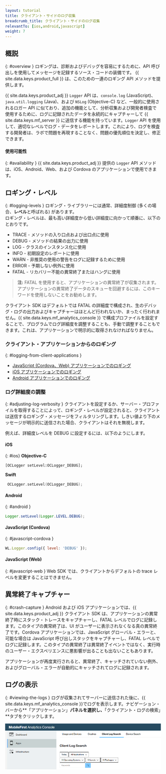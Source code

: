 ```yaml
---
layout: tutorial
title: クライアント・サイドのログ収集
breadcrumb_title: クライアント・サイドのログ収集
relevantTo: [ios,android,javascript]
weight: 7
---
```

<!-- NLS_CHARSET=UTF-8 -->
## 概説
{: #overview }
ロギングは、診断およびデバッグを容易にするために、API 呼び出しを使用してメッセージを記録するソース・コードの装備です。
{{ site.data.keys.product_full }} は、このための一連のロギング API メソッドを提供します。

{{ site.data.keys.product_adj }} `Logger` API は、`console.log` (JavaScript)、`java.util.logging` (Java)、および `NSLog` (Objective-C) など、一般的に使用されるロガー API に似ており、追加の機能として、分析収集および開発者検査で使用するために、ログに記録されたデータを永続的にキャプチャーして {{ site.data.keys.mf_server }} に送信する機能を持っています。`Logger` API を使用して、適切なレベルでログ・データをレポートします。これにより、ログを検査する開発者は、ラボで問題を再現することなく、問題の優先順位を決定し、修正できます。

#### 使用可能性
{: #availability }
{{ site.data.keys.product_adj }} 提供の `Logger` API メソッドは、iOS、Android、Web、および Cordova のアプリケーションで使用できます。

## ロギング・レベル
{: #logging-levels }
ロギング・ライブラリーには通常、詳細度制御 (多くの場合、**レベル**と呼ばれる) があります。  
ロギング・レベルは、最も高い詳細度から低い詳細度に向かって順番に、以下のとおりです。

* TRACE - メソッドの入り口点および出口点に使用
* DEBUG - メソッドの結果の出力に使用
* LOG - クラスのインスタンス化に使用
* INFO - 初期設定のレポートに使用
* WARN - 非推奨の使用の警告をログに記録するために使用
* ERROR - 予期しない例外に使用
* FATAL - リカバリー不能の異常終了またはハングに使用

> **注:** FATAL を使用すると、アプリケーションの異常終了が収集されます。アプリケーションの異常終了データのスキューを回避するには、このキーワードを使用しないことをお勧めします。

クライアント SDK はデフォルトでは FATAL の詳細度で構成され、生のデバッグ・ログの出力およびキャプチャーはほとんど行われないか、まったく行われません。{{ site.data.keys.mf_analytics_console }} で構成プロファイルを設定することで、プログラムでログ詳細度を調整することも、手動で調整することもできます。これは、アプリケーションで明示的に取得されなければなりません。

### クライアント・アプリケーションからのロギング
{: #logging-from-client-applications }
* [JavaScript (Cordova、Web) アプリケーションでのロギング](javascript/)
* [iOS アプリケーションでのロギング](ios/)
* [Android アプリケーションでのロギング](android/)

### ログ詳細度の調整
{: #adjusting-log-verbosity }
クライアントを設定するか、サーバー・プロファイルを取得することによって、ロギング・レベルが設定されると、クライアントは送信するロギング・メッセージをフィルタリングします。しきい値より下のメッセージが明示的に送信された場合、クライアントはそれを無視します。

例えば、詳細度レベルを DEBUG に設定するには、以下のようにします。

#### iOS
{: #ios}
**Objective-C**

```objc
[OCLogger setLevel:OCLogger_DEBUG];
```

**Swift**

```swift
 OCLogger.setLevel(OCLogger_DEBUG);
 ```

#### Android
{: #android }
```java
Logger.setLevel(Logger.LEVEL.DEBUG);
```

#### JavaScript (Cordova)
{: #javascript-cordova }
```javascript
WL.Logger.config({ level: 'DEBUG' });
```

#### JavaScript (Web)
{: #javascript-web }
Web SDK では、クライアントからデフォルトの trace レベルを変更することはできません。

## 異常終了キャプチャー
{: #crash-capture }
Android および iOS アプリケーションでは、{{ site.data.keys.product_adj }} クライアント SDK は、アプリケーションの異常終了時にスタック・トレースをキャプチャーし、FATAL レベルでログに記録します。このタイプの異常終了は、UI がユーザーに表示されなくなる真の異常終了です。Cordova アプリケーションでは、JavaScript グローバル・エラーと、可能な場合は JavaScript 呼び出しスタックをキャプチャーし、FATAL レベルでログに記録します。このタイプの異常終了は異常終了イベントではなく、実行時のユーザー・エクスペリエンスに悪影響が出ることも出ないこともあります。

アプリケーションが再度実行されると、異常終了、キャッチされていない例外、およびグローバル・エラーが自動的にキャッチされてログに記録されます。

## ログの表示
{: #viewing-the-logs }
ログが収集されてサーバーに送信された後に、{{ site.data.keys.mf_analytics_console }}でログを表示します。ナビゲーション・バーから**「アプリケーション」**パネルを選択し、**「クライアント・ログの検索」**タブをクリックします。

![ログの検索および表示](consoleViewClientLogs.png)
